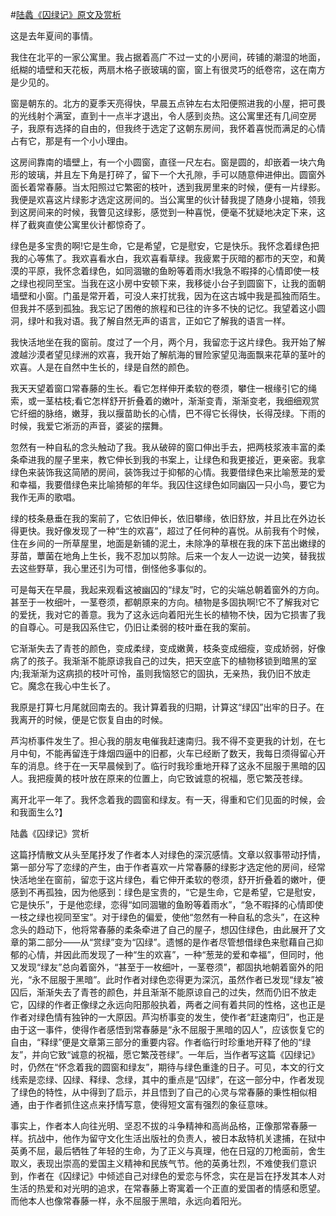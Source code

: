 #[陆蠡《囚绿记》原文及赏析](https://www.vrrw.net/wx/8863.html)

这是去年夏间的事情。

我住在北平的一家公寓里。我占据着高广不过一丈的小房间，砖铺的潮湿的地面，纸糊的墙壁和天花板，两扇木格子嵌玻璃的窗，窗上有很灵巧的纸卷帘，这在南方是少见的。

窗是朝东的。北方的夏季天亮得快，早晨五点钟左右太阳便照进我的小屋，把可畏的光线射个满室，直到十一点半才退出，令人感到炎热。这公寓里还有几间空房子，我原有选择的自由的，但我终于选定了这朝东房间，我怀着喜悦而满足的心情占有它，那是有一个小小理由。

这房间靠南的墙壁上，有一个小圆窗，直径一尺左右。窗是圆的，却嵌着一块六角形的玻璃，并且左下角是打碎了，留下一个大孔隙，手可以随意伸进伸出。圆窗外面长着常春藤。当太阳照过它繁密的枝叶，透到我房里来的时候，便有一片绿影。我便是欢喜这片绿影才选定这房间的。当公寓里的伙计替我提了随身小提箱，领我到这房间来的时候，我瞥见这绿影，感觉到一种喜悦，便毫不犹疑地决定下来，这样了截爽直使公寓里伙计都惊奇了。



绿色是多宝贵的啊!它是生命，它是希望，它是慰安，它是快乐。我怀念着绿色把我的心等焦了。我欢喜看水白，我欢喜看草绿。我疲累于灰暗的都市的天空，和黄漠的平原，我怀念着绿色，如同涸辙的鱼盼等着雨水!我急不暇择的心情即使一枝之绿也视同至宝。当我在这小房中安顿下来，我移徙小台子到圆窗下，让我的面朝墙壁和小窗。门虽是常开着，可没人来打扰我，因为在这古城中我是孤独而陌生。但我并不感到孤独。我忘记了困倦的旅程和已往的许多不快的记忆。我望着这小圆洞，绿叶和我对语。我了解自然无声的语言，正如它了解我的语言一样。

我快活地坐在我的窗前。度过了一个月，两个月，我留恋于这片绿色。我开始了解渡越沙漠者望见绿洲的欢喜，我开始了解航海的冒险家望见海面飘来花草的茎叶的欢喜。人是在自然中生长的，绿是自然的颜色。

我天天望着窗口常春藤的生长。看它怎样伸开柔软的卷须，攀住一根缘引它的绳索，或一茎枯枝;看它怎样舒开折叠着的嫩叶，渐渐变青，渐渐变老，我细细观赏它纤细的脉络，嫩芽，我以揠苗助长的心情，巴不得它长得快，长得茂绿。下雨的时候，我爱它淅沥的声音，婆娑的摆舞。

忽然有一种自私的念头触动了我。我从破碎的窗口伸出手去，把两枝浆液丰富的柔条牵进我的屋子里来，教它伸长到我的书案上，让绿色和我更接近，更亲密。我拿绿色来装饰我这简陋的房间，装饰我过于抑郁的心情。我要借绿色来比喻葱茏的爱和幸福，我要借绿色来比喻猗郁的年华。我囚住这绿色如同幽囚一只小鸟，要它为我作无声的歌唱。

绿的枝条悬垂在我的案前了，它依旧伸长，依旧攀缘，依旧舒放，并且比在外边长得更快。我好像发现了一种“生的欢喜”，超过了任何种的喜悦。从前我有个时候，住在乡间的一所草屋里，地面是新铺的泥土，未除净的草根在我的床下茁出嫩绿的芽苗，蕈菌在地角上生长，我不忍加以剪除。后来一个友人一边说一边笑，替我拔去这些野草，我心里还引为可惜，倒怪他多事似的。

可是每天在早晨，我起来观看这被幽囚的“绿友”时，它的尖端总朝着窗外的方向。甚至于一枚细叶，一茎卷须，都朝原来的方向。植物是多固执啊!它不了解我对它的爱抚，我对它的善意。我为了这永远向着阳光生长的植物不快，因为它损害了我的自尊心。可是我囚系住它，仍旧让柔弱的枝叶垂在我的案前。

它渐渐失去了青苍的颜色，变成柔绿，变成嫩黄，枝条变成细瘦，变成娇弱，好像病了的孩子。我渐渐不能原谅我自己的过失，把天空底下的植物移锁到暗黑的室内;我渐渐为这病损的枝叶可怜，虽则我恼怒它的固执，无亲热，我仍旧不放走它。魔念在我心中生长了。

我原是打算七月尾就回南去的。我计算着我的归期，计算这“绿囚”出牢的日子。在我离开的时候，便是它恢复自由的时候。

芦沟桥事件发生了。担心我的朋友电催我赶速南归。我不得不变更我的计划，在七月中旬，不能再留连于烽烟四逼中的旧都，火车已经断了数天，我每日须得留心开车的消息。终于在一天早晨候到了。临行时我珍重地开释了这永不屈服于黑暗的囚人。我把瘦黄的枝叶放在原来的位置上，向它致诚意的祝福，愿它繁茂苍绿。

离开北平一年了。我怀念着我的圆窗和绿友。有一天，得重和它们见面的时候，会和我面生么?】

陆蠡《囚绿记》赏析

这篇抒情散文从头至尾抒发了作者本人对绿色的深沉感情。文章以叙事带动抒情，第一部分写了恋绿的产生，由于作者喜欢一片常春藤的绿影才选定他的房间，经常快活地坐在窗前，留恋于这片绿色，看它伸开柔软的卷须，舒开折叠着的嫩叶，便感到不再孤独，因为他感到：绿色是宝贵的，“它是生命，它是希望，它是慰安，它是快乐”，于是他恋绿，恋得“如同涸辙的鱼盼等着雨水”，“急不暇择的心情即使一枝之绿也视同至宝”。对于绿色的偏爱，使他“忽然有一种自私的念头”，在这种念头的趋动下，他将常春藤的柔条牵进了自己的屋子，想囚住绿色，由此展开了文章的第二部分——从“赏绿”变为“囚绿”。遗憾的是作者尽管想借绿色来慰藉自己抑郁的心情，并因此而发现了一种“生的欢喜”，一种“葱茏的爱和幸福”，但同时，他又发现“绿友”总向着窗外，“甚至于一枚细叶，一茎卷须”，都固执地朝着窗外的阳光，“永不屈服于黑暗”。此时作者对绿色恋得更为深沉，虽然作者已发现“绿友”被囚后，渐渐失去了青苍的颜色，并且渐渐不能原谅自己的过失，然而仍旧不放走它，囚绿的作者正像绿之永远向阳那般执着，两者之间有着共同的性格，这也正是作者对绿色情有独钟的一大原因。芦沟桥事变的发生，使作者“赶速南归”，也正是由于这一事件，使得作者感悟到常春藤是“永不屈服于黑暗的囚人”，应该恢复它的自由，“释绿”便是文章第三部分的重要内容。作者临行时珍重地开释了他的“绿友”，并向它致“诚意的祝福，愿它繁茂苍绿”。一年后，当作者写这篇《囚绿记》时，仍然在“怀念着我的圆窗和绿友”，期待与绿色重逢的日子。可见，本文的行文线索是恋绿、囚绿、释绿、念绿，其中的重点是“囚绿”，在这一部分中，作者发现了绿色的特性，从中得到了启示，并且悟到了自己的心灵与常春藤的秉性相似相通，由于作者抓住这点来抒情写意，使得短文富有强烈的象征意味。

事实上，作者本人向往光明、坚忍不拔的斗争精神和高尚品格，正像那常春藤一样。抗战中，他作为留守文化生活出版社的负责人，被日本敌特机关逮捕，在狱中英勇不屈，最后牺牲了年轻的生命，为了正义与真理，他在日寇的刀枪面前，舍生取义，表现出崇高的爱国主义精神和民族气节。他的英勇壮烈，不难使我们意识到，作者在《囚绿记》中倾述自己对绿色的爱恋与怀念，实在是旨在抒发其本人对生活的热爱和对光明的追求，在常春藤上寄寓着一个正直的爱国者的情感和愿望。而他本人也像常春藤一样，永不屈服于黑暗，永远向着阳光。

